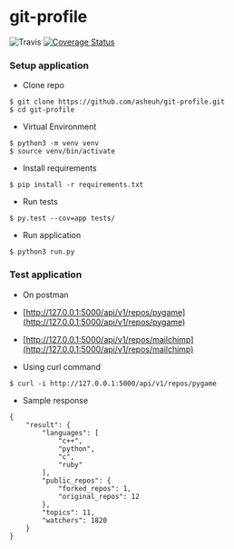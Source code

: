 # git-profile

![Travis](https://travis-ci.com/asheuh/git-profile.svg?branch=master)
[![Coverage Status](https://coveralls.io/repos/github/asheuh/git-profile/badge.svg?branch=master)](https://coveralls.io/github/asheuh/git-profile?branch=master)

### Setup application

- Clone repo

```
$ git clone https://github.com/asheuh/git-profile.git
$ cd git-profile
```

- Virtual Environment

```
$ python3 -m venv venv
$ source venv/bin/activate
```

- Install requirements

```
$ pip install -r requirements.txt
```

- Run tests

```
$ py.test --cov=app tests/
```

- Run application

```
$ python3 run.py
```

### Test application

- On postman

- [http://127.0.0.1:5000/api/v1/repos/pygame](http://127.0.0.1:5000/api/v1/repos/pygame)
- [http://127.0.0.1:5000/api/v1/repos/mailchimp](http://127.0.0.1:5000/api/v1/repos/mailchimp)

- Using curl command

```
$ curl -i http://127.0.0.1:5000/api/v1/repos/pygame
```

- Sample response

```
{
    "result": {
        "languages": [
            "c++",
            "python",
            "c",
            "ruby"
        ],
        "public_repos": {
            "forked_repos": 1,
            "original_repos": 12
        },
        "topics": 11,
        "watchers": 1820
    }
}
```
